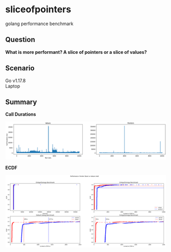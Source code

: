 # sliceofpointers
golang performance benchmark

## Question
**What is more performant? A slice of pointers or a slice of values?**  

## Scenario
Go v1.17.8  
Laptop  

## Summary

**Call Durations**  

![](call-durations.png)

**ECDF**  

![](compare-ecdf.png)
